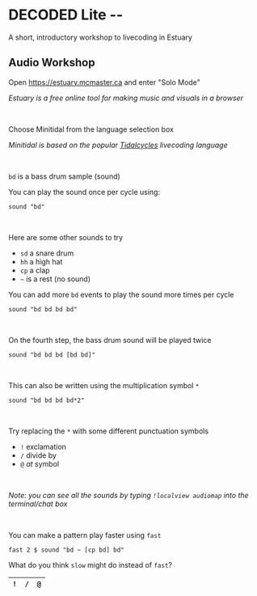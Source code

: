 # DECODED Lite --

A short, introductory workshop to livecoding in Estuary

## Audio Workshop

Open https://estuary.mcmaster.ca and enter "Solo Mode"

*Estuary is a free online tool for making music and visuals in a browser*

&nbsp;

Choose Minitidal from the language selection box

*Minitidal is based on the popular [Tidalcycles](https://tidalcycles.org/) livecoding language*

&nbsp;

`bd` is a bass drum sample (sound)

You can play the sound once per cycle using:

```
sound "bd"
```

&nbsp;

Here are some other sounds to try
 - `sd` a snare drum
 - `hh` a high hat
 - `cp` a clap
 - `~` is a rest (no sound)

You can add more `bd` events to play the sound more times per cycle

```
sound "bd bd bd bd"
```

&nbsp;

On the fourth step, the bass drum sound will be played twice

```
sound "bd bd bd [bd bd]"
```
&nbsp;

This can also be written using the multiplication symbol `*`

```
sound "bd bd bd bd*2"
```
&nbsp;

Try replacing the `*` with some different punctuation symbols

 - `!` exclamation
 - `/` divide by
 - `@` *at* symbol

&nbsp;

*Note: you can see all the sounds by typing `!localview audiomap` into the terminal/chat box*

&nbsp;

You can make a pattern play faster using `fast`

```
fast 2 $ sound "bd ~ [cp bd] bd"
```

What do you think `slow` might do instead of `fast`?





| `!` | `/` | `@` |
|-----|-----|-----|
